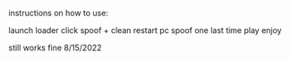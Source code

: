 instructions on how to use:


launch loader
click spoof + clean
restart pc
spoof one last time
play
enjoy

still works fine 8/15/2022
